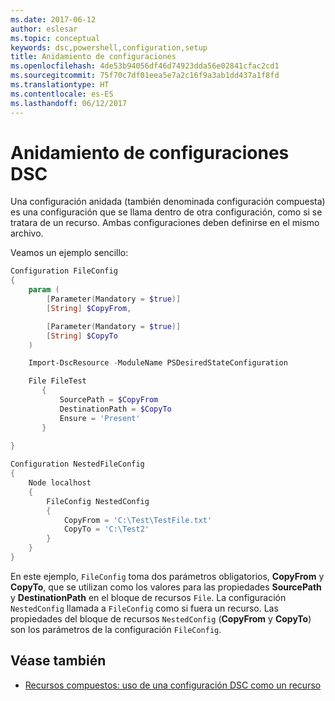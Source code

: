 ```yaml
---
ms.date: 2017-06-12
author: eslesar
ms.topic: conceptual
keywords: dsc,powershell,configuration,setup
title: Anidamiento de configuraciones
ms.openlocfilehash: 4de53b94056df46d74923dda56e02841cfac2cd1
ms.sourcegitcommit: 75f70c7df01eea5e7a2c16f9a3ab1dd437a1f8fd
ms.translationtype: HT
ms.contentlocale: es-ES
ms.lasthandoff: 06/12/2017
---
```

# <a name="nesting-dsc-configurations"></a>Anidamiento de configuraciones DSC

Una configuración anidada (también denominada configuración compuesta) es una configuración que se llama dentro de otra configuración, como si se tratara de un recurso.
Ambas configuraciones deben definirse en el mismo archivo.

Veamos un ejemplo sencillo:

```powershell
Configuration FileConfig 
{
    param (
        [Parameter(Mandatory = $true)]
        [String] $CopyFrom,

        [Parameter(Mandatory = $true)]
        [String] $CopyTo
    )

    Import-DscResource -ModuleName PSDesiredStateConfiguration

    File FileTest
       {
           SourcePath = $CopyFrom
           DestinationPath = $CopyTo
           Ensure = 'Present'
       }
    
}

Configuration NestedFileConfig
{
    Node localhost
    {
        FileConfig NestedConfig
        {
            CopyFrom = 'C:\Test\TestFile.txt'
            CopyTo = 'C:\Test2'
        }
    }
}
```

En este ejemplo, `FileConfig` toma dos parámetros obligatorios, **CopyFrom** y **CopyTo**, que se utilizan como los valores para las propiedades **SourcePath** y **DestinationPath** en el bloque de recursos `File`. La configuración `NestedConfig` llamada a `FileConfig` como si fuera un recurso.
Las propiedades del bloque de recursos `NestedConfig` (**CopyFrom** y **CopyTo**) son los parámetros de la configuración `FileConfig`.

## <a name="see-also"></a>Véase también

- [Recursos compuestos: uso de una configuración DSC como un recurso](authoringResourceComposite.md)

